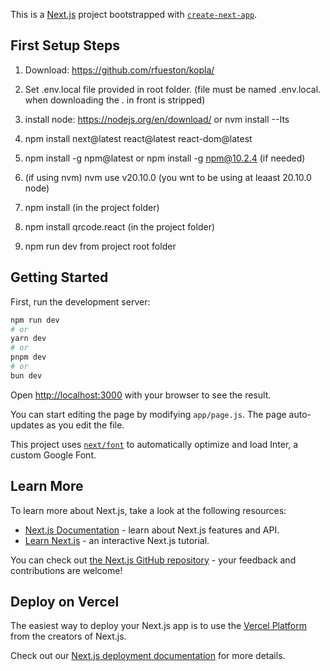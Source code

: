 This is a [Next.js](https://nextjs.org/) project bootstrapped
with [`create-next-app`](https://github.com/vercel/next.js/tree/canary/packages/create-next-app).

## First Setup Steps

1. Download: https://github.com/rfueston/kopla/

2. Set .env.local file provided in root folder. (file must be named .env.local. when downloading the . in front is
   stripped)

3. install node: https://nodejs.org/en/download/ or nvm install --Its

4. npm install next@latest react@latest react-dom@latest

5. npm install -g npm@latest or npm install -g npm@10.2.4 (if needed)

6. (if using nvm) nvm use v20.10.0 (you wnt to be using at leaast 20.10.0 node)

7. npm install (in the project folder)

8. npm install qrcode.react (in the project folder)

9. npm run dev from project root folder

## Getting Started

First, run the development server:

```bash
npm run dev
# or
yarn dev
# or
pnpm dev
# or
bun dev
```

Open [http://localhost:3000](http://localhost:3000) with your browser to see the result.

You can start editing the page by modifying `app/page.js`. The page auto-updates as you edit the file.

This project uses [`next/font`](https://nextjs.org/docs/basic-features/font-optimization) to automatically optimize and
load Inter, a custom Google Font.

## Learn More

To learn more about Next.js, take a look at the following resources:

- [Next.js Documentation](https://nextjs.org/docs) - learn about Next.js features and API.
- [Learn Next.js](https://nextjs.org/learn) - an interactive Next.js tutorial.

You can check out [the Next.js GitHub repository](https://github.com/vercel/next.js/) - your feedback and contributions
are welcome!

## Deploy on Vercel

The easiest way to deploy your Next.js app is to use
the [Vercel Platform](https://vercel.com/new?utm_medium=default-template&filter=next.js&utm_source=create-next-app&utm_campaign=create-next-app-readme)
from the creators of Next.js.

Check out our [Next.js deployment documentation](https://nextjs.org/docs/deployment) for more details.
